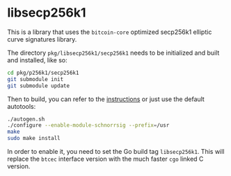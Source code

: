 # libsecp256k1

This is a library that uses the `bitcoin-core` optimized secp256k1 elliptic
curve signatures library.

The directory `pkg/libsecp256k1/secp256k1` needs to be initialized and built
and installed, like so:

```bash
cd pkg/p256k1/secp256k1
git submodule init
git submodule update
```

Then to build, you can refer to the [instructions](./secp256k1/README.md) or
just use the default autotools:

```bash
./autogen.sh
./configure --enable-module-schnorrsig --prefix=/usr
make
sudo make install
```

In order to enable it, you need to set the Go build tag `libsecp256k1`. This
will replace the `btcec` interface version with the much faster `cgo` linked C
version.